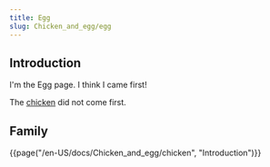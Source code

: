 ```yaml
---
title: Egg
slug: Chicken_and_egg/egg
---
```

## Introduction

I'm the Egg page. I think I came first!

The [chicken](/en-US/docs/Chicken_and_egg/chicken) did not come first.

## Family

{{page("/en-US/docs/Chicken_and_egg/chicken", "Introduction")}}
